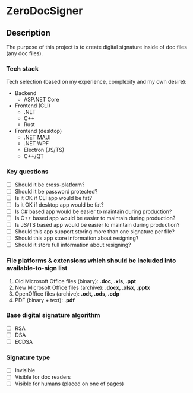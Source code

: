 # ZeroDocSigner

## Description
The purpose of this project is to create digital signature inside of doc files (any doc files).

### Tech stack
Tech selection (based on my experience, complexity and my own desire):
- Backend
  - ASP.NET Core
- Frontend (CLI)
  - .NET
  - C++
  - Rust
- Frontend (desktop)
  - .NET MAUI
  - .NET WPF
  - Electron (JS/TS)
  - C++/QT

### Key questions
- [ ] Should it be cross-platform?
- [ ] Should it be password protected?
- [ ] Is it OK if CLI app would be fat?
- [ ] Is it OK if desktop app would be fat?
- [ ] Is C# based app would be easier to maintain during production?
- [ ] Is C++ based app would be easier to maintain during production?
- [ ] Is JS/TS based app would be easier to maintain during production?
- [ ] Should this app support storing more than one signature per file?
- [ ] Should this app store information about resigning?
- [ ] Should it store full information about resigning?

### File platforms & extensions which should be included into available-to-sign list
1. Old Microsoft Office files (binary):
**.doc, .xls, .ppt**
2. New Microsoft Office files (archive):
**.docx, .xlsx, .pptx**
3. OpenOffice files (archive):
**.odt, .ods, .odp**
4. PDF (binary + text):
**.pdf**

### Base digital signature algorithm
- [ ] RSA
- [ ] DSA
- [ ] ECDSA

### Signature type
- [ ] Invisible
- [ ] Visible for doc readers
- [ ] Visible for humans (placed on one of pages)